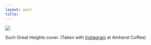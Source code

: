 ```yaml
---
layout: post
title: 
---
```


<a href="http://instagr.am/p/BcBJd/"><img src="/tumblr_files/tumblr_lg7iioN4Tg1qzoid4o1_500.jpg"/></a><br/><p>Such Great Heights cover. (Taken with <a href="http://instagr.am">Instagram</a> at Amherst Coffee)</p>
